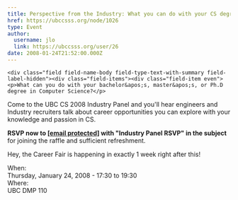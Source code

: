 ```yaml
---
title: Perspective from the Industry: What you can do with your CS degree 
href: https://ubccsss.org/node/1026
type: Event
author:
  username: jlo
  link: https://ubccsss.org/user/26
date: 2008-01-24T21:52:00.000Z
---
```



    <div class="field field-name-body field-type-text-with-summary field-label-hidden"><div class="field-items"><div class="field-item even"><p>What can you do with your bachelor&apos;s, master&apos;s, or Ph.D degree in Computer Science?</p>
<p>Come to the UBC CS 2008 Industry Panel and you&apos;ll hear engineers and Industry recruiters talk about career opportunities you can explore with your knowledge and passion in CS.</p>
<p><b>RSVP now to <a href="/cdn-cgi/l/email-protection#67030e060a0809030427041449120504490406581412050d0204135a2e0903121413151e47370609020b4735343137"><span class="__cf_email__" data-cfemail="debab7bfb3b1b0babd9ebdadf0abbcbdf0bdbf">[email&#xA0;protected]</span></a> with &quot;Industry Panel RSVP&quot; in the subject</b> for joining the raffle and sufficient refreshment.</p>
<p>Hey, the Career Fair is happening in exactly 1 week right after this!</p>
</div></div></div><div class="field field-name-field-dates field-type-datetime field-label-above"><div class="field-label">When:&#xA0;</div><div class="field-items"><div class="field-item even"><span class="date-display-single">Thursday, January 24, 2008 - <span class="date-display-range"><span class="date-display-start">17:30</span> to <span class="date-display-end">19:30</span></span></span></div></div></div><div class="field field-name-field-location field-type-text field-label-above"><div class="field-label">Where:&#xA0;</div><div class="field-items"><div class="field-item even">UBC DMP 110</div></div></div>    <footer>
          </footer>
    